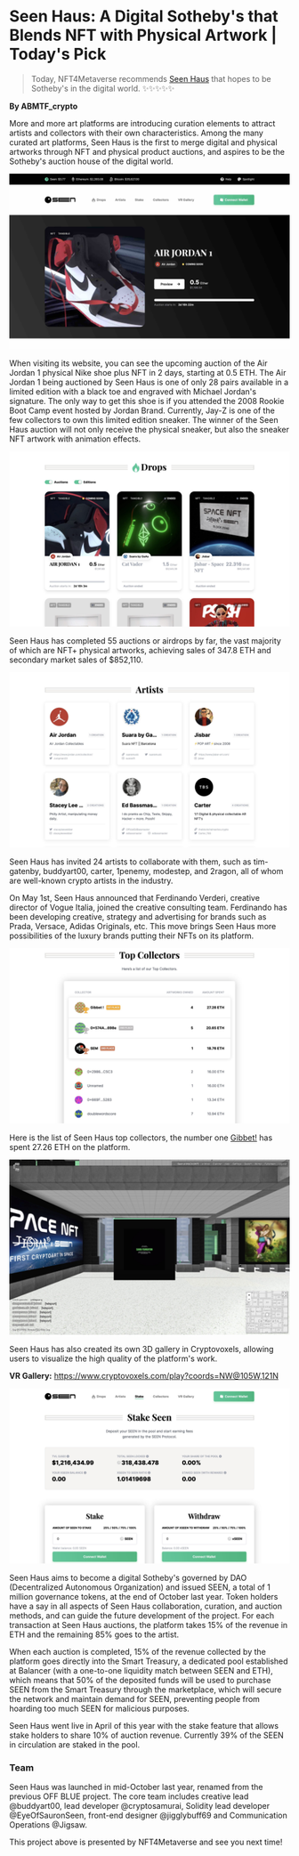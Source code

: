 # Seen Haus: A Digital Sotheby's that Blends NFT with Physical Artwork | Today's Pick

> Today, NFT4Metaverse recommends [Seen Haus](https://seen.haus/) that hopes to be Sotheby's in the digital world. ✨✨✨✨✨

**By ABMTF_crypto**

More and more art platforms are introducing curation elements to attract artists and collectors with their own characteristics. Among the many curated art platforms, Seen Haus is the first to merge digital and physical artworks through NFT and physical product auctions, and aspires to be the Sotheby's auction house of the digital world.

![](./cover.jpg)

When visiting its website, you can see the upcoming auction of the Air Jordan 1 physical Nike shoe plus NFT in 2 days, starting at 0.5 ETH. The Air Jordan 1 being auctioned by Seen Haus is one of only 28 pairs available in a limited edition with a black toe and engraved with Michael Jordan's signature. The only way to get this shoe is if you attended the 2008 Rookie Boot Camp event hosted by Jordan Brand. Currently, Jay-Z is one of the few collectors to own this limited edition sneaker. The winner of the Seen Haus auction will not only receive the physical sneaker, but also the sneaker NFT artwork with animation effects.

![](./drops.jpg)

Seen Haus has completed 55 auctions or airdrops by far, the vast majority of which are NFT+ physical artworks, achieving sales of 347.8 ETH and secondary market sales of $852,110.

![](./artists.jpg)

Seen Haus has invited 24 artists to collaborate with them, such as tim-gatenby, buddyart00, carter, 1penemy, modestep, and 2ragon, all of whom are well-known crypto artists in the industry.

On May 1st, Seen Haus announced that Ferdinando Verderi, creative director of Vogue Italia, joined the creative consulting team. Ferdinando has been developing creative, strategy and advertising for brands such as Prada, Versace, Adidas Originals, etc. This move brings Seen Haus more possibilities of the luxury brands putting their NFTs on its platform.

![](./collectors.jpg)

Here is the list of Seen Haus top collectors, the number one [Gibbet!](https://seen.haus/profile/0x8a83716acd66D9e1fb18c9b79540B72E04f80aC0) has spent 27.26 ETH on the platform.

![](./gallery.jpg)

Seen Haus has also created its own 3D gallery in Cryptovoxels, allowing users to visualize the high quality of the platform's work.

**VR Gallery:** https://www.cryptovoxels.com/play?coords=NW@105W,121N

![](./stake.jpg)

Seen Haus aims to become a digital Sotheby's governed by DAO (Decentralized Autonomous Organization) and issued SEEN, a total of 1 million governance tokens, at the end of October last year. Token holders have a say in all aspects of Seen Haus collaboration, curation, and auction methods, and can guide the future development of the project. For each transaction at Seen Haus auctions, the platform takes 15% of the revenue in ETH and the remaining 85% goes to the artist.

When each auction is completed, 15% of the revenue collected by the platform goes directly into the Smart Treasury, a dedicated pool established at Balancer (with a one-to-one liquidity match between SEEN and ETH), which means that 50% of the deposited funds will be used to purchase SEEN from the Smart Treasury through the marketplace, which will secure the network and maintain demand for SEEN, preventing people from hoarding too much SEEN for malicious purposes.

Seen Haus went live in April of this year with the stake feature that allows stake holders to share 10% of auction revenue. Currently 39% of the SEEN in circulation are staked in the pool.

### Team

Seen Haus was launched in mid-October last year, renamed from the previous OFF BLUE project. The core team includes creative lead @buddyart00, lead developer @cryptosamurai, Solidity lead developer @EyeOfSauronSeen, front-end designer @jigglybuff69 and Communication Operations @Jigsaw.

This project above is presented by NFT4Metaverse and see you next time!

